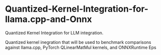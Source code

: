 # Quantized-Kernel-Integration-for-llama.cpp-and-Onnx
Quantized Kernel Integration for LLM integration.

Quantized kernel inegration that will be used to benchmark comparisons against llama.cpp, PyTorch QLinearMatMul kernels, and ONNXRuntime Eps
